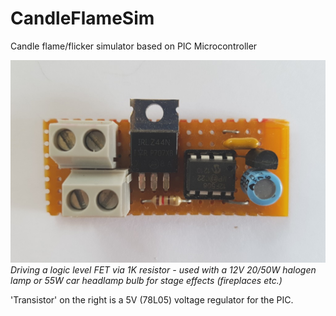 # CandleFlameSim
Candle flame/flicker simulator based on PIC Microcontroller

![Image](flicker.jpg)
*Driving a logic level FET via 1K resistor - used with a 12V 20/50W halogen lamp or 55W car headlamp bulb for stage effects (fireplaces etc.)*

'Transistor' on the right is a 5V (78L05) voltage regulator for the PIC.
